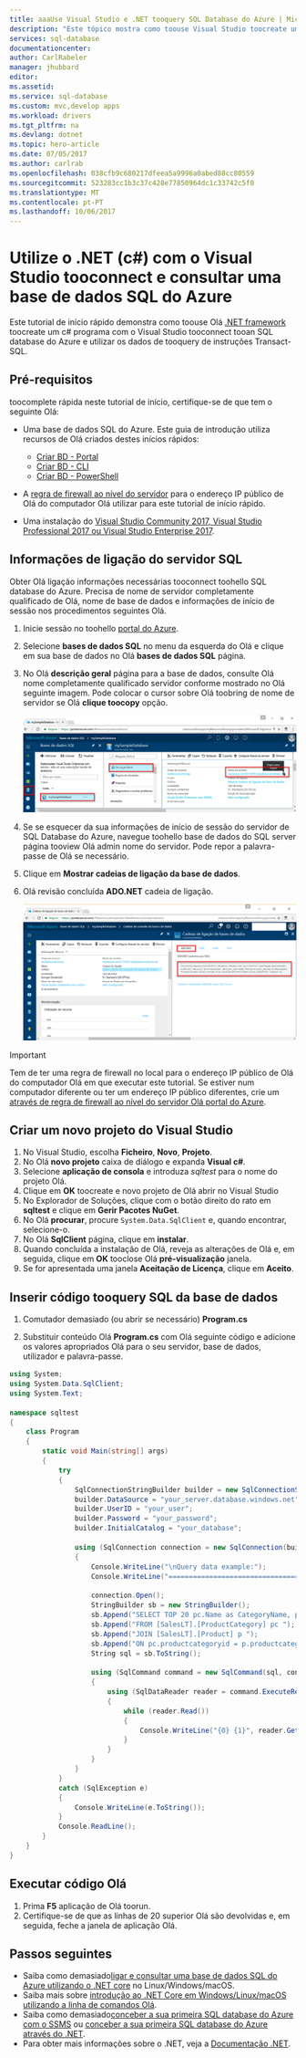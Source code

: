 ```yaml
---
title: aaaUse Visual Studio e .NET tooquery SQL Database do Azure | Microsoft Docs
description: "Este tópico mostra como toouse Visual Studio toocreate um programa que liga tooan SQL Database do Azure e a consulta utilizando instruções Transact-SQL."
services: sql-database
documentationcenter: 
author: CarlRabeler
manager: jhubbard
editor: 
ms.assetid: 
ms.service: sql-database
ms.custom: mvc,develop apps
ms.workload: drivers
ms.tgt_pltfrm: na
ms.devlang: dotnet
ms.topic: hero-article
ms.date: 07/05/2017
ms.author: carlrab
ms.openlocfilehash: 038cfb9c680217dfeea5a9996a0abed88cc80559
ms.sourcegitcommit: 523283cc1b3c37c428e77850964dc1c33742c5f0
ms.translationtype: MT
ms.contentlocale: pt-PT
ms.lasthandoff: 10/06/2017
---
```

# <a name="use-net-c-with-visual-studio-tooconnect-and-query-an-azure-sql-database"></a>Utilize o .NET (c#) com o Visual Studio tooconnect e consultar uma base de dados SQL do Azure

Este tutorial de início rápido demonstra como toouse Olá [.NET framework](https://www.microsoft.com/net/) toocreate um c# programa com o Visual Studio tooconnect tooan SQL database do Azure e utilizar os dados de tooquery de instruções Transact-SQL.

## <a name="prerequisites"></a>Pré-requisitos

toocomplete rápida neste tutorial de início, certifique-se de que tem o seguinte Olá:

- Uma base de dados SQL do Azure. Este guia de introdução utiliza recursos de Olá criados destes inícios rápidos: 

   - [Criar BD - Portal](sql-database-get-started-portal.md)
   - [Criar BD - CLI](sql-database-get-started-cli.md)
   - [Criar BD - PowerShell](sql-database-get-started-powershell.md)

- A [regra de firewall ao nível do servidor](sql-database-get-started-portal.md#create-a-server-level-firewall-rule) para o endereço IP público de Olá do computador Olá utilizar para este tutorial de início rápido.
- Uma instalação do [Visual Studio Community 2017, Visual Studio Professional 2017 ou Visual Studio Enterprise 2017](https://www.visualstudio.com/downloads/).

## <a name="sql-server-connection-information"></a>Informações de ligação do servidor SQL

Obter Olá ligação informações necessárias tooconnect toohello SQL database do Azure. Precisa de nome de servidor completamente qualificado de Olá, nome de base de dados e informações de início de sessão nos procedimentos seguintes Olá.

1. Inicie sessão no toohello [portal do Azure](https://portal.azure.com/).
2. Selecione **bases de dados SQL** no menu da esquerda do Olá e clique em sua base de dados no Olá **bases de dados SQL** página. 
3. No Olá **descrição geral** página para a base de dados, consulte Olá nome completamente qualificado servidor conforme mostrado no Olá seguinte imagem. Pode colocar o cursor sobre Olá toobring de nome de servidor se Olá **clique toocopy** opção. 

   ![server-name](./media/sql-database-connect-query-dotnet/server-name.png) 

4. Se se esquecer da sua informações de início de sessão do servidor de SQL Database do Azure, navegue toohello base de dados do SQL server página tooview Olá admin nome do servidor. Pode repor a palavra-passe de Olá se necessário.

5. Clique em **Mostrar cadeias de ligação da base de dados**.

6. Olá revisão concluída **ADO.NET** cadeia de ligação.

    ![Cadeia de ligação de ADO.NET](./media/sql-database-connect-query-dotnet/adonet-connection-string.png)

> [!IMPORTANT]
> Tem de ter uma regra de firewall no local para o endereço IP público de Olá do computador Olá em que executar este tutorial. Se estiver num computador diferente ou ter um endereço IP público diferentes, crie um [através de regra de firewall ao nível do servidor Olá portal do Azure](sql-database-get-started-portal.md#create-a-server-level-firewall-rule). 
>
  
## <a name="create-a-new-visual-studio-project"></a>Criar um novo projeto do Visual Studio

1. No Visual Studio, escolha **Ficheiro**, **Novo**, **Projeto**. 
2. No Olá **novo projeto** caixa de diálogo e expanda **Visual c#**.
3. Selecione **aplicação de consola** e introduza *sqltest* para o nome do projeto Olá.
4. Clique em **OK** toocreate e novo projeto de Olá abrir no Visual Studio
4. No Explorador de Soluções, clique com o botão direito do rato em **sqltest** e clique em **Gerir Pacotes NuGet**. 
5. No Olá **procurar**, procure ```System.Data.SqlClient``` e, quando encontrar, selecione-o.
6. No Olá **SqlClient** página, clique em **instalar**.
7. Quando concluída a instalação de Olá, reveja as alterações de Olá e, em seguida, clique em **OK** tooclose Olá **pré-visualização** janela. 
8. Se for apresentada uma janela **Aceitação de Licença**, clique em **Aceito**.

## <a name="insert-code-tooquery-sql-database"></a>Inserir código tooquery SQL da base de dados
1. Comutador demasiado (ou abrir se necessário) **Program.cs**

2. Substituir conteúdo Olá **Program.cs** com Olá seguinte código e adicione os valores apropriados Olá para o seu servidor, base de dados, utilizador e palavra-passe.

```csharp
using System;
using System.Data.SqlClient;
using System.Text;

namespace sqltest
{
    class Program
    {
        static void Main(string[] args)
        {
            try 
            { 
                SqlConnectionStringBuilder builder = new SqlConnectionStringBuilder();
                builder.DataSource = "your_server.database.windows.net"; 
                builder.UserID = "your_user";            
                builder.Password = "your_password";     
                builder.InitialCatalog = "your_database";

                using (SqlConnection connection = new SqlConnection(builder.ConnectionString))
                {
                    Console.WriteLine("\nQuery data example:");
                    Console.WriteLine("=========================================\n");
                    
                    connection.Open();       
                    StringBuilder sb = new StringBuilder();
                    sb.Append("SELECT TOP 20 pc.Name as CategoryName, p.name as ProductName ");
                    sb.Append("FROM [SalesLT].[ProductCategory] pc ");
                    sb.Append("JOIN [SalesLT].[Product] p ");
                    sb.Append("ON pc.productcategoryid = p.productcategoryid;");
                    String sql = sb.ToString();

                    using (SqlCommand command = new SqlCommand(sql, connection))
                    {
                        using (SqlDataReader reader = command.ExecuteReader())
                        {
                            while (reader.Read())
                            {
                                Console.WriteLine("{0} {1}", reader.GetString(0), reader.GetString(1));
                            }
                        }
                    }                    
                }
            }
            catch (SqlException e)
            {
                Console.WriteLine(e.ToString());
            }
            Console.ReadLine();
        }
    }
}
```

## <a name="run-hello-code"></a>Executar código Olá

1. Prima **F5** aplicação de Olá toorun.
2. Certifique-se de que as linhas de 20 superior Olá são devolvidas e, em seguida, feche a janela de aplicação Olá.

## <a name="next-steps"></a>Passos seguintes

- Saiba como demasiado[ligar e consultar uma base de dados SQL do Azure utilizando o .NET core](sql-database-connect-query-dotnet-core.md) no Linux/Windows/macOS.  
- Saiba mais sobre [introdução ao .NET Core em Windows/Linux/macOS utilizando a linha de comandos Olá](/dotnet/core/tutorials/using-with-xplat-cli).
- Saiba como demasiado[conceber a sua primeira SQL database do Azure com o SSMS](sql-database-design-first-database.md) ou [conceber a sua primeira SQL database do Azure através do .NET](sql-database-design-first-database-csharp.md).
- Para obter mais informações sobre o .NET, veja a [Documentação .NET](https://docs.microsoft.com/dotnet/).
